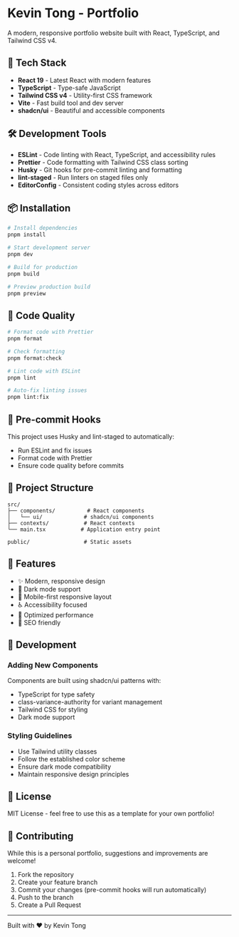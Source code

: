 # Kevin Tong - Portfolio

A modern, responsive portfolio website built with React, TypeScript, and Tailwind CSS v4.

## 🚀 Tech Stack

- **React 19** - Latest React with modern features
- **TypeScript** - Type-safe JavaScript
- **Tailwind CSS v4** - Utility-first CSS framework
- **Vite** - Fast build tool and dev server
- **shadcn/ui** - Beautiful and accessible components

## 🛠️ Development Tools

- **ESLint** - Code linting with React, TypeScript, and accessibility rules
- **Prettier** - Code formatting with Tailwind CSS class sorting
- **Husky** - Git hooks for pre-commit linting and formatting
- **lint-staged** - Run linters on staged files only
- **EditorConfig** - Consistent coding styles across editors

## 📦 Installation

```bash
# Install dependencies
pnpm install

# Start development server
pnpm dev

# Build for production
pnpm build

# Preview production build
pnpm preview
```

## 🧹 Code Quality

```bash
# Format code with Prettier
pnpm format

# Check formatting
pnpm format:check

# Lint code with ESLint
pnpm lint

# Auto-fix linting issues
pnpm lint:fix
```

## 🔧 Pre-commit Hooks

This project uses Husky and lint-staged to automatically:
- Run ESLint and fix issues
- Format code with Prettier
- Ensure code quality before commits

## 📁 Project Structure

```
src/
├── components/          # React components
│   └── ui/             # shadcn/ui components
├── contexts/           # React contexts
└── main.tsx           # Application entry point

public/                 # Static assets
```

## 🎨 Features

- ✨ Modern, responsive design
- 🌙 Dark mode support
- 📱 Mobile-first responsive layout
- ♿ Accessibility focused
- 🚀 Optimized performance
- 🎯 SEO friendly

## 🚧 Development

### Adding New Components

Components are built using shadcn/ui patterns with:
- TypeScript for type safety
- class-variance-authority for variant management
- Tailwind CSS for styling
- Dark mode support

### Styling Guidelines

- Use Tailwind utility classes
- Follow the established color scheme
- Ensure dark mode compatibility
- Maintain responsive design principles

## 📄 License

MIT License - feel free to use this as a template for your own portfolio!

## 🤝 Contributing

While this is a personal portfolio, suggestions and improvements are welcome!

1. Fork the repository
2. Create your feature branch
3. Commit your changes (pre-commit hooks will run automatically)
4. Push to the branch
5. Create a Pull Request

---

Built with ❤️ by Kevin Tong
